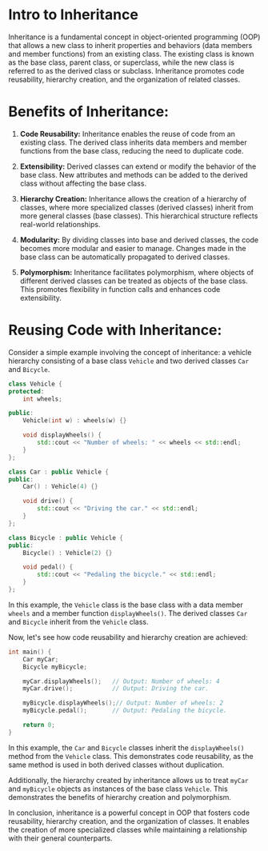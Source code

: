# Intro to Inheritance

Inheritance is a fundamental concept in object-oriented programming (OOP) that allows a new class to inherit properties and behaviors (data members and member functions) from an existing class. The existing class is known as the base class, parent class, or superclass, while the new class is referred to as the derived class or subclass. Inheritance promotes code reusability, hierarchy creation, and the organization of related classes.

# Benefits of Inheritance:

1. **Code Reusability:** Inheritance enables the reuse of code from an existing class. The derived class inherits data members and member functions from the base class, reducing the need to duplicate code.

2. **Extensibility:** Derived classes can extend or modify the behavior of the base class. New attributes and methods can be added to the derived class without affecting the base class.

3. **Hierarchy Creation:** Inheritance allows the creation of a hierarchy of classes, where more specialized classes (derived classes) inherit from more general classes (base classes). This hierarchical structure reflects real-world relationships.

4. **Modularity:** By dividing classes into base and derived classes, the code becomes more modular and easier to manage. Changes made in the base class can be automatically propagated to derived classes.

5. **Polymorphism:** Inheritance facilitates polymorphism, where objects of different derived classes can be treated as objects of the base class. This promotes flexibility in function calls and enhances code extensibility.

# Reusing Code with Inheritance:

Consider a simple example involving the concept of inheritance: a vehicle hierarchy consisting of a base class `Vehicle` and two derived classes `Car` and `Bicycle`.

```cpp
class Vehicle {
protected:
    int wheels;

public:
    Vehicle(int w) : wheels(w) {}

    void displayWheels() {
        std::cout << "Number of wheels: " << wheels << std::endl;
    }
};

class Car : public Vehicle {
public:
    Car() : Vehicle(4) {}

    void drive() {
        std::cout << "Driving the car." << std::endl;
    }
};

class Bicycle : public Vehicle {
public:
    Bicycle() : Vehicle(2) {}

    void pedal() {
        std::cout << "Pedaling the bicycle." << std::endl;
    }
};
```

In this example, the `Vehicle` class is the base class with a data member `wheels` and a member function `displayWheels()`. The derived classes `Car` and `Bicycle` inherit from the `Vehicle` class.

Now, let's see how code reusability and hierarchy creation are achieved:

```cpp
int main() {
    Car myCar;
    Bicycle myBicycle;

    myCar.displayWheels();   // Output: Number of wheels: 4
    myCar.drive();           // Output: Driving the car.

    myBicycle.displayWheels();// Output: Number of wheels: 2
    myBicycle.pedal();       // Output: Pedaling the bicycle.

    return 0;
}
```

In this example, the `Car` and `Bicycle` classes inherit the `displayWheels()` method from the `Vehicle` class. This demonstrates code reusability, as the same method is used in both derived classes without duplication.

Additionally, the hierarchy created by inheritance allows us to treat `myCar` and `myBicycle` objects as instances of the base class `Vehicle`. This demonstrates the benefits of hierarchy creation and polymorphism.

In conclusion, inheritance is a powerful concept in OOP that fosters code reusability, hierarchy creation, and the organization of classes. It enables the creation of more specialized classes while maintaining a relationship with their general counterparts.